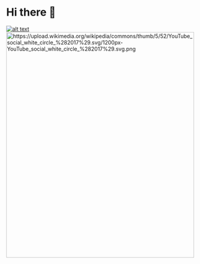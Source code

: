 # Hi there 👋
[![alt text](https://upload.wikimedia.org/wikipedia/commons/thumb/5/52/YouTube_social_white_circle_%282017%29.svg/1200px-YouTube_social_white_circle_%282017%29.svg.png)](https://www.google.com)
 <img src="img_girl.jpg" alt="https://upload.wikimedia.org/wikipedia/commons/thumb/5/52/YouTube_social_white_circle_%282017%29.svg/1200px-YouTube_social_white_circle_%282017%29.svg.png" width="500" height="600"> 

